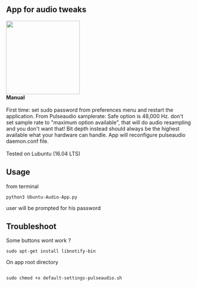 ﻿## App for audio tweaks
<img src="https://drive.google.com/uc?id=1rc1VOeYE7tynZliLVu6sUqeqWavtIGvA" width="auto" height="200"/>
<br>
 <strong>Manual</strong>
<br>
<br>
First time: set sudo password from preferences menu and restart the application. From Pulseaudio samplerate: Safe option is 48,000 Hz. don't set sample rate to "maximum option available", that will do audio resampling and you don't want that! Bit depth instead should always be the highest available what your hardware can handle. App will reconfigure pulseaudio daemon.conf file.
<br>
<br>
Tested on Lubuntu (16.04 LTS)
<br>

## Usage

from terminal
```
python3 Ubuntu-Audio-App.py
```

user will be prompted for his password

## Troubleshoot

Some buttons wont work ?

```
sudo apt-get install libnotify-bin

```

On app root directory


```

sudo chmod +x default-settings-pulseaudio.sh

```
